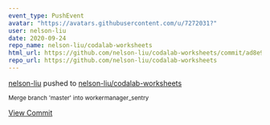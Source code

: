 ```yaml
---
event_type: PushEvent
avatar: "https://avatars.githubusercontent.com/u/7272031?"
user: nelson-liu
date: 2020-09-24
repo_name: nelson-liu/codalab-worksheets
html_url: https://github.com/nelson-liu/codalab-worksheets/commit/ad8e91309c331aac1ae5a6e17b7734e230a44255
repo_url: https://github.com/nelson-liu/codalab-worksheets
---
```


<a href='https://github.com/nelson-liu' target='_blank'>nelson-liu</a> pushed to <a href='https://github.com/nelson-liu/codalab-worksheets' target='_blank'>nelson-liu/codalab-worksheets</a>

<small>Merge branch 'master' into workermanager_sentry</small>

<a href='https://github.com/nelson-liu/codalab-worksheets/commit/ad8e91309c331aac1ae5a6e17b7734e230a44255' target='_blank'>View Commit</a>